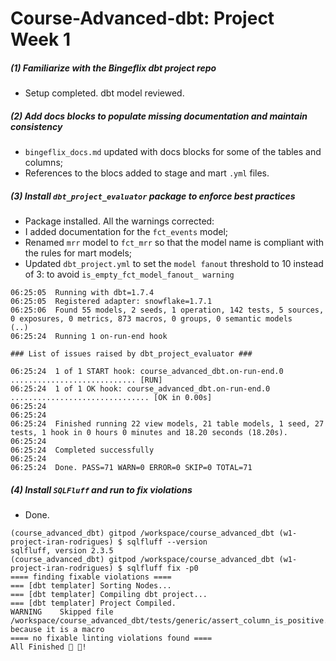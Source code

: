 # Course-Advanced-dbt: Project Week 1
##### _(1) Familiarize with the Bingeflix dbt project repo_

- Setup completed. dbt model reviewed.

##### _(2)  Add docs blocks to populate missing documentation and maintain consistency_

- `bingeflix_docs.md` updated with docs blocks for some of the tables and columns;
- References to the blocs added to stage and mart `.yml` files.

##### _(3)  Install ``dbt_project_evaluator`` package to enforce best practices_

- Package installed. All the warnings corrected:
- I added documentation for the ``fct_events`` model;
- Renamed ``mrr`` model to `fct_mrr` so that the model name is compliant with the rules for mart models;
- Updated ``dbt_project.yml`` to set the ``model fanout`` threshold to 10 instead of 3: to avoid ``is_empty_fct_model_fanout_ warning``

```(course_advanced_dbt) gitpod /workspace/course_advanced_dbt (w1-project-iran-rodrigues) $ dbt build -s package:dbt_project_evaluator dbt_project_evaluator_exceptions
06:25:05  Running with dbt=1.7.4
06:25:05  Registered adapter: snowflake=1.7.1
06:25:06  Found 55 models, 2 seeds, 1 operation, 142 tests, 5 sources, 0 exposures, 0 metrics, 873 macros, 0 groups, 0 semantic models
(..)
06:25:24  Running 1 on-run-end hook

### List of issues raised by dbt_project_evaluator ###

06:25:24  1 of 1 START hook: course_advanced_dbt.on-run-end.0 ............................ [RUN]
06:25:24  1 of 1 OK hook: course_advanced_dbt.on-run-end.0 ............................... [OK in 0.00s]
06:25:24
06:25:24
06:25:24  Finished running 22 view models, 21 table models, 1 seed, 27 tests, 1 hook in 0 hours 0 minutes and 18.20 seconds (18.20s).
06:25:24
06:25:24  Completed successfully
06:25:24
06:25:24  Done. PASS=71 WARN=0 ERROR=0 SKIP=0 TOTAL=71
```
##### _(4)  Install ``SQLFluff`` and run to fix violations_

- Done.
```
(course_advanced_dbt) gitpod /workspace/course_advanced_dbt (w1-project-iran-rodrigues) $ sqlfluff --version
sqlfluff, version 2.3.5
(course_advanced_dbt) gitpod /workspace/course_advanced_dbt (w1-project-iran-rodrigues) $ sqlfluff fix -p0
==== finding fixable violations ====
=== [dbt templater] Sorting Nodes...
=== [dbt templater] Compiling dbt project...
=== [dbt templater] Project Compiled.
WARNING    Skipped file /workspace/course_advanced_dbt/tests/generic/assert_column_is_positive.sql because it is a macro
==== no fixable linting violations found ====
All Finished 📜 🎉!
```
